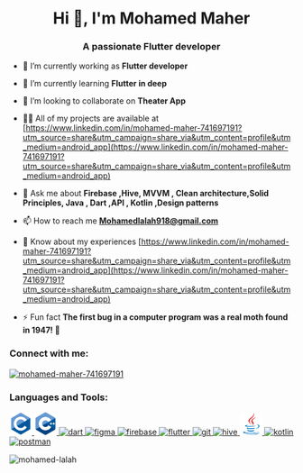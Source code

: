 <h1 align="center">Hi 👋, I'm Mohamed Maher</h1>
<h3 align="center">A passionate Flutter developer</h3>

- 🔭 I’m currently working as **Flutter developer**

- 🌱 I’m currently learning **Flutter in deep**

- 👯 I’m looking to collaborate on **Theater App**

- 👨‍💻 All of my projects are available at [https://www.linkedin.com/in/mohamed-maher-741697191?utm_source=share&utm_campaign=share_via&utm_content=profile&utm_medium=android_app](https://www.linkedin.com/in/mohamed-maher-741697191?utm_source=share&utm_campaign=share_via&utm_content=profile&utm_medium=android_app)

- 💬 Ask me about **Firebase ,Hive, MVVM , Clean architecture,Solid Principles, Java , Dart ,API , Kotlin ,Design patterns**

- 📫 How to reach me **Mohamedlalah918@gmail.com**

- 📄 Know about my experiences [https://www.linkedin.com/in/mohamed-maher-741697191?utm_source=share&utm_campaign=share_via&utm_content=profile&utm_medium=android_app](https://www.linkedin.com/in/mohamed-maher-741697191?utm_source=share&utm_campaign=share_via&utm_content=profile&utm_medium=android_app)

- ⚡ Fun fact **The first bug in a computer program was a real moth found in 1947! 🐛**

<h3 align="left">Connect with me:</h3>
<p align="left">
<a href="https://linkedin.com/in/mohamed-maher-741697191" target="blank"><img align="center" src="https://raw.githubusercontent.com/rahuldkjain/github-profile-readme-generator/master/src/images/icons/Social/linked-in-alt.svg" alt="mohamed-maher-741697191" height="30" width="40" /></a>
</p>

<h3 align="left">Languages and Tools:</h3>
<p align="left"> <a href="https://www.cprogramming.com/" target="_blank" rel="noreferrer"> <img src="https://raw.githubusercontent.com/devicons/devicon/master/icons/c/c-original.svg" alt="c" width="40" height="40"/> </a> <a href="https://www.w3schools.com/cpp/" target="_blank" rel="noreferrer"> <img src="https://raw.githubusercontent.com/devicons/devicon/master/icons/cplusplus/cplusplus-original.svg" alt="cplusplus" width="40" height="40"/> </a> <a href="https://dart.dev" target="_blank" rel="noreferrer"> <img src="https://www.vectorlogo.zone/logos/dartlang/dartlang-icon.svg" alt="dart" width="40" height="40"/> </a> <a href="https://www.figma.com/" target="_blank" rel="noreferrer"> <img src="https://www.vectorlogo.zone/logos/figma/figma-icon.svg" alt="figma" width="40" height="40"/> </a> <a href="https://firebase.google.com/" target="_blank" rel="noreferrer"> <img src="https://www.vectorlogo.zone/logos/firebase/firebase-icon.svg" alt="firebase" width="40" height="40"/> </a> <a href="https://flutter.dev" target="_blank" rel="noreferrer"> <img src="https://www.vectorlogo.zone/logos/flutterio/flutterio-icon.svg" alt="flutter" width="40" height="40"/> </a> <a href="https://git-scm.com/" target="_blank" rel="noreferrer"> <img src="https://www.vectorlogo.zone/logos/git-scm/git-scm-icon.svg" alt="git" width="40" height="40"/> </a> <a href="https://hive.apache.org/" target="_blank" rel="noreferrer"> <img src="https://www.vectorlogo.zone/logos/apache_hive/apache_hive-icon.svg" alt="hive" width="40" height="40"/> </a> <a href="https://www.java.com" target="_blank" rel="noreferrer"> <img src="https://raw.githubusercontent.com/devicons/devicon/master/icons/java/java-original.svg" alt="java" width="40" height="40"/> </a> <a href="https://kotlinlang.org" target="_blank" rel="noreferrer"> <img src="https://www.vectorlogo.zone/logos/kotlinlang/kotlinlang-icon.svg" alt="kotlin" width="40" height="40"/> </a> <a href="https://postman.com" target="_blank" rel="noreferrer"> <img src="https://www.vectorlogo.zone/logos/getpostman/getpostman-icon.svg" alt="postman" width="40" height="40"/> </a> </p>

<p><img align="center" src="https://github-readme-stats.vercel.app/api/top-langs?username=mohamed-lalah&show_icons=true&locale=en&layout=compact" alt="mohamed-lalah" /></p>

